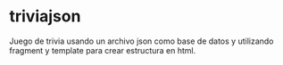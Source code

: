 # triviajson

Juego de trivia usando un archivo json como base de datos y utilizando fragment y template para crear 
estructura en html.
